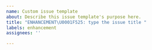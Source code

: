 ```yaml
---
name: Custom issue template
about: Describe this issue template's purpose here.
title: "ENHANCEMENT\U0001F525: type the issue title "
labels: enhancement
assignees: ''

---
```



